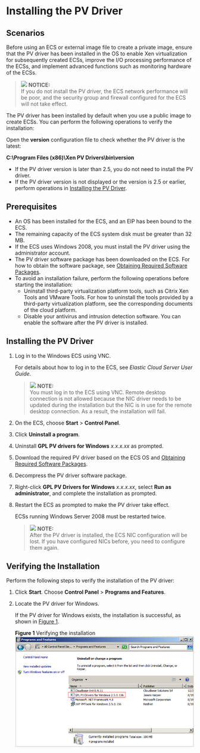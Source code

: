 # Installing the PV Driver<a name="EN-US_TOPIC_0037352182"></a>

## Scenarios<a name="section854616214319"></a>

Before using an ECS or external image file to create a private image, ensure that the  PV driver  has been installed in the OS to enable Xen virtualization for subsequently created ECSs, improve the I/O processing performance of the ECSs, and implement advanced functions such as monitoring hardware of the ECSs.

>![](/images/icon-notice.gif) **NOTICE:**   
>If you do not install the PV driver, the ECS network performance will be poor, and the security group and firewall configured for the ECS will not take effect.  

The PV driver has been installed by default when you use a public image to create ECSs. You can perform the following operations to verify the installation:

Open the  **version**  configuration file to check whether the PV driver is the latest:

**C:\\Program Files \(x86\)\\Xen PV Drivers\\bin\\version**

-   If the PV driver version is later than 2.5, you do not need to install the PV driver.
-   If the PV driver version is not displayed or the version is 2.5 or earlier, perform operations in  [Installing the PV Driver](#en-us_topic_0036684067_section46181951).

## Prerequisites<a name="en-us_topic_0036684067_section34957489"></a>

-   An OS has been installed for the ECS, and an EIP has been bound to the ECS.
-   The remaining capacity of the ECS system disk must be greater than 32 MB.
-   If the ECS uses Windows 2008, you must install the PV driver using the administrator account.
-   The PV driver software package has been downloaded on the ECS. For how to obtain the software package, see  [Obtaining Required Software Packages](obtaining-required-software-packages.md).
-   To avoid an installation failure, perform the following operations before starting the installation:
    -   Uninstall third-party virtualization platform tools, such as Citrix Xen Tools and VMware Tools. For how to uninstall the tools provided by a third-party virtualization platform, see the corresponding documents of the cloud platform.
    -   Disable your antivirus and intrusion detection software. You can enable the software after the PV driver is installed.


## Installing the PV Driver<a name="en-us_topic_0036684067_section46181951"></a>

1.  Log in to the Windows ECS using VNC.

    For details about how to log in to the ECS, see  _Elastic Cloud Server User Guide_.

    >![](/images/icon-note.gif) **NOTE:**   
    >You must log in to the ECS using VNC. Remote desktop connection is not allowed because the NIC driver needs to be updated during the installation but the NIC is in use for the remote desktop connection. As a result, the installation will fail.  

2.  On the ECS, choose  **Start**  \>  **Control Panel**.
3.  Click  **Uninstall a program**.
4.  Uninstall  **GPL PV drivers for Windows** _x.x.x.xx_  as prompted.
5.  Download the required PV driver based on the ECS OS and  [Obtaining Required Software Packages](obtaining-required-software-packages.md).
6.  Decompress the PV driver software package.
7.  Right-click  **GPL PV Drivers for Windows** _x.x.x.xx_, select  **Run as administrator**, and complete the installation as prompted.
8.  Restart the ECS as prompted to make the PV driver take effect.

    ECSs running Windows Server 2008 must be restarted twice.

    >![](/images/icon-note.gif) **NOTE:**   
    >After the PV driver is installed, the ECS NIC configuration will be lost. If you have configured NICs before, you need to configure them again.  


## Verifying the Installation<a name="en-us_topic_0036684065_section42271171"></a>

Perform the following steps to verify the installation of the PV driver:

1.  Click  **Start**. Choose  **Control Panel**  \>  **Programs and Features**.
2.  Locate the PV driver for Windows.

    If the PV driver for Windows exists, the installation is successful, as shown in  [Figure 1](#fig16926124855714).

    **Figure  1**  Verifying the installation<a name="fig16926124855714"></a>  
    ![](figures/verifying-the-installation.png "verifying-the-installation")


